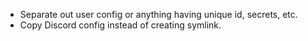 - Separate out user config or anything having unique id, secrets, etc.
- Copy Discord config instead of creating symlink.
